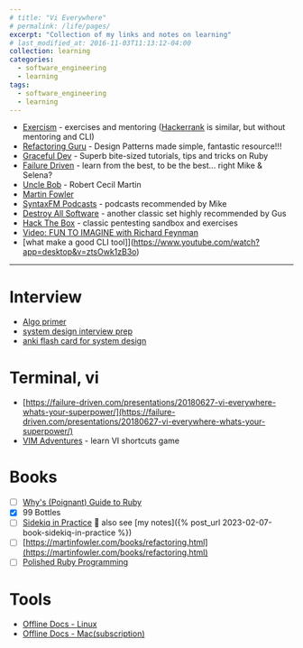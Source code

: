```yaml
---
# title: "Vi Everywhere"
# permalink: /life/pages/
excerpt: "Collection of my links and notes on learning"
# last_modified_at: 2016-11-03T11:13:12-04:00
collection: learning
categories:
  - software_engineering
  - learning
tags:
  - software_engineering
  - learning
---
```


- [Exercism](https://exercism.org/) - exercises and mentoring ([Hackerrank](https://www.hackerrank.com/) is similar, but without mentoring and CLI)
- [Refactoring Guru](https://refactoring.guru) - Design Patterns made simple, fantastic resource!!!
- [Graceful Dev](https://graceful.dev/) - Superb bite-sized tutorials, tips and tricks on Ruby
- [Failure Driven](https://failure-driven.com/) - learn from the best, to be the best... right Mike & Selena?
- [Uncle Bob](https://blog.cleancoder.com) - Robert Cecil Martin
- [Martin Fowler](https://martinfowler.com/)
- [SyntaxFM Podcasts](https://syntax.fm/) - podcasts recommended by Mike
- [Destroy All Software](https://www.destroyallsoftware.com/) - another classic set highly recommended by Gus
- [Hack The Box](https://www.hackthebox.com/) - classic pentesting sandbox and exercises
- [Video: FUN TO IMAGINE with Richard Feynman](https://www.youtube.com/watch?v=P1ww1IXRfTA)
- [what make a good CLI tool]](https://www.youtube.com/watch?app=desktop&v=ztsOwk1zB3o)

---

# Interview

- [Algo primer](https://frontendmasters.com/courses/algorithms/)
- [system design interview prep](https://github.com/donnemartin/system-design-primer)
- [anki flash card for system design](https://apps.ankiweb.net/``)


# Terminal, vi

- [https://failure-driven.com/presentations/20180627-vi-everywhere-whats-your-superpower/](https://failure-driven.com/presentations/20180627-vi-everywhere-whats-your-superpower/)
- [VIM Adventures](https://vim-adventures.com/) - learn VI shortcuts game

# Books

- [ ] [Why's (Poignant) Guide to Ruby](https://poignant.guide/)
- [x] 99 Bottles
- [ ] [Sidekiq in Practice](https://nateberk.gumroad.com/l/sidekiqinpractice) 👀
also see [my notes]({% post_url 2023-02-07-book-sidekiq-in-practice %})
- [ ] [https://martinfowler.com/books/refactoring.html](https://martinfowler.com/books/refactoring.html)
- [ ] [Polished Ruby Programming](https://www.oreilly.com/library/view/polished-ruby-programming/9781801072724/)

# Tools

- [Offline Docs - Linux](https://zealdocs.org/)
- [Offline Docs - Mac(subscription)](https://kapeli.com/dash)
